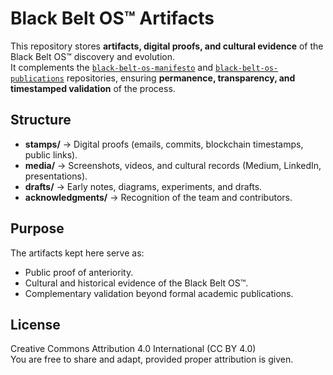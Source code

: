 # Black Belt OS™ Artifacts

This repository stores **artifacts, digital proofs, and cultural evidence** of the Black Belt OS™ discovery and evolution.  
It complements the [`black-belt-os-manifesto`](https://github.com/ogustavopaulino/black-belt-os-manifesto) and [`black-belt-os-publications`](https://github.com/ogustavopaulino/black-belt-os-publications) repositories, ensuring **permanence, transparency, and timestamped validation** of the process.

## Structure

- **stamps/** → Digital proofs (emails, commits, blockchain timestamps, public links).  
- **media/** → Screenshots, videos, and cultural records (Medium, LinkedIn, presentations).  
- **drafts/** → Early notes, diagrams, experiments, and drafts.  
- **acknowledgments/** → Recognition of the team and contributors.  

## Purpose

The artifacts kept here serve as:
- Public proof of anteriority.  
- Cultural and historical evidence of the Black Belt OS™.  
- Complementary validation beyond formal academic publications.  

## License

Creative Commons Attribution 4.0 International (CC BY 4.0)  
You are free to share and adapt, provided proper attribution is given.

